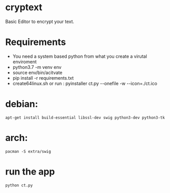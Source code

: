 # cryptext
Basic Editor to encrypt your text.

# Requirements
* You need a system based python from what you create a virutal enviroment
* python3.7 -m venv env 
* source env/bin/acitvate
* pip install -r requirements.txt
* create64linux.sh or run : pyinstaller ct.py --onefile -w --icon=./ct.ico 


# debian:
```
apt-get install build-essential libssl-dev swig python3-dev python3-tk
```
# arch:
```
pacman -S extra/swig
```

# run the app 
```
python ct.py
```